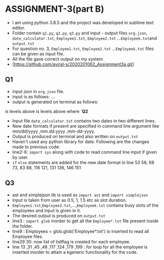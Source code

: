 # **ASSIGNMENT-3(part B)**
* I am using python 3.8.5 and the project was developed in sublime text editor.
* Folder contain `q1.py`, `q2.py`, `q3.py` and input - output files `org.json`, `date_calculator.txt`, `Employee1.txt`, `Employee2.txt` ...`Employeek.txt`and `output.txt`
* For question no. 3, `Employee1.txt`, `Employee2.txt` ...`Employeek.txt` files can be given as input file.
* All the file gave correct output on my system
* [https://github.com/aviral-s/2020201062_Assignment3a.git]

## **Q1**
* input json in `org.json` file.
* input is as follows:
<n> <emp1> <emp2> ... <empn>
* output is generated on terminal as follows:
<xyz>
<xyz> is <number> levels above <emp1>
<xyz> is <number> levels above <emp2>
where `<xyz` is the leader of the input employees.
* line30 : declare list as now there can be more than 2 employees.
* line31-33 : input is put in the list
* line 38 ,56 ,68 ,73 ,93 ,107 : for loop is added inorder to loop to all given employees and perform the operations as done on part a.
* line38-44 : these lines from part a are removed because now all the employee manipulation is done inside loop.


## **Q2**
* Input file `date_calculator.txt` contains two dates in two different lines.
* New date formats if present are specified in command line argument like mm/dd/yyyy ,mm.dd.yyyy ,mm-dd-yyyy.
* Output is produced on terminal and also written on `output.txt` 
* Haven't used any python library for date.
Following are the changes made to previous code:
* line2-6: `import sys` along with code to read command line input if given by user.
* `if` `else` statements are added for the new date format in line 53 58, 68 73, 83 88, 116 121, 131 136, 146 151

## **Q3**
* ast and simplejson lib is used as `import ast` and `import simplejson`
* Input is taken from user as 0.5, 1, 1.5 etc as slot duration.
* `Employee1.txt`,`Employee2.txt`,...,`Employeek.txt` contains busy slots of the employees and input is given in it.
* The desired output is produced on `output.txt`
* line3 : `import glob` inorder to get all the `Employee*.txt` file present inside the folder.
* line9 : Employees = glob.glob('Employee*.txt') is inserted to read all Employee files.
* line29 30: now list of listflag is created for each employee.
* line 13 ,31 ,45 ,48 ,117 ,124 ,179 ,199 : for loop for all the employee is inserted inorder to attain a kgeneric functionality for the code.

